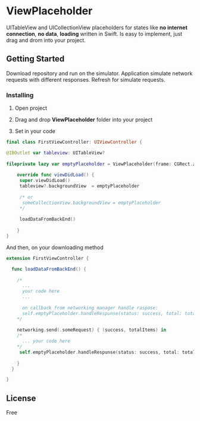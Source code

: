 # ViewPlaceholder

UITableView and UICollectionView placeholders for states like **no internet connection**, **no data**, **loading** written in Swift.
Is easy to implement, just drag and drom into your project.

## Getting Started

Download repository and run on the simulator. Application simulate network requests with different responses.
Refresh for simulate requests.

### Installing

1. Open project

2. Drag and drop **ViewPlaceholder** folder into your project

3. Set in your code


```swift
final class FirstViewController: UIViewController {

@IBOutlet var tableview: UITableView?
	
fileprivate lazy var emptyPlaceholder = ViewPlaceholder(frame: CGRect.zero).onRetry { [weak self] in self?.refreshData() }
		
    override func viewDidLoad() {
     super.viewDidLoad()
     tableview?.backgroundView 	= emptyPlaceholder
     
     /* or
      someCollectionView.backgroundView = emptyPlaceholder
     */
     
     loadDataFromBackEnd() 
     
    }
}
```

And then, on your downloading method

```swift
extension FirstViewController {

  func loadDataFromBackEnd() {
    
    /* 
      ...
      your code here
      ...
      
      on callback from networking manager handle raspose:
      self.emptyPlaceholder.handleRespunse(status: success, total: total)
    */
    
    networking.send(.someRequest) { (success, totalItems) in
    /*
      ... your code here
    */   
     self.emptyPlaceholder.handleRespunse(status: success, total: total)
     
    }
  }

}
```

## License

Free
